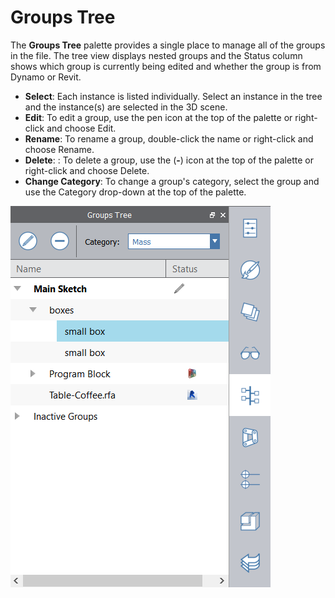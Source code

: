# Groups Tree

The **Groups Tree** palette provides a single place to manage all of the groups in the file. The tree view displays nested groups and the Status column shows which group is currently being edited and whether the group is from Dynamo or Revit.

* **Select**: Each instance is listed individually. Select an instance in the tree and the instance\(s\) are selected in the 3D scene.
* **Edit**: To edit a group, use the pen icon at the top of the palette or right-click and choose Edit.
* **Rename**: To rename a group, double-click the name or right-click and choose Rename.
* **Delete**: : To delete a group, use the \(**-**\) icon at the top of the palette or right-click and choose Delete.
* **Change Category**: To change a group's category, select the group and use the Category drop-down at the top of the palette.

![](../.gitbook/assets/groups_tree.png)

